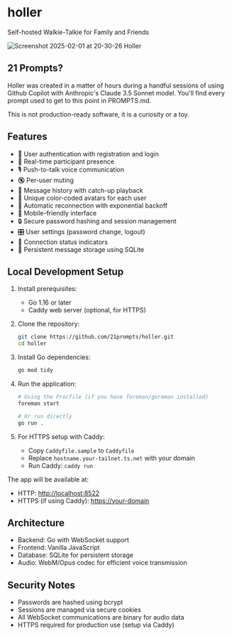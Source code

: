 # holler

Self-hosted Walkie-Talkie for Family and Friends

![Screenshot 2025-02-01 at 20-30-26 Holler](https://github.com/user-attachments/assets/78dfb134-716a-4605-aa4c-5c11a6ce5aad)

## 21 Prompts?

Holler was created in a matter of hours during a handful sessions
of using Github Copilot with Anthropic's Claude 3.5 Sonnet model.
You'll find every prompt used to get to this point in PROMPTS.md.

This is not production-ready software, it is a curiosity or a toy.

## Features

- 🔐 User authentication with registration and login
- 👥 Real-time participant presence
- 🎙️ Push-to-talk voice communication
- 🔇 Per-user muting
- 💬 Message history with catch-up playback
- 🎨 Unique color-coded avatars for each user
- 🔄 Automatic reconnection with exponential backoff
- 📱 Mobile-friendly interface
- 🔒 Secure password hashing and session management
- 🎛️ User settings (password change, logout)
- 🚦 Connection status indicators
- 💾 Persistent message storage using SQLite

## Local Development Setup

1. Install prerequisites:
   - Go 1.16 or later
   - Caddy web server (optional, for HTTPS)

2. Clone the repository:

   ```bash
   git clone https://github.com/21prompts/holler.git
   cd holler
   ```

3. Install Go dependencies:

   ```bash
   go mod tidy
   ```

4. Run the application:

   ```bash
   # Using the Procfile (if you have foreman/goreman installed)
   foreman start

   # Or run directly
   go run .
   ```

5. For HTTPS setup with Caddy:
   - Copy `Caddyfile.sample` to `Caddyfile`
   - Replace `hostname.your-tailnet.ts.net` with your domain
   - Run Caddy: `caddy run`

The app will be available at:

- HTTP: <http://localhost:8522>
- HTTPS (if using Caddy): <https://your-domain>

## Architecture

- Backend: Go with WebSocket support
- Frontend: Vanilla JavaScript
- Database: SQLite for persistent storage
- Audio: WebM/Opus codec for efficient voice transmission

## Security Notes

- Passwords are hashed using bcrypt
- Sessions are managed via secure cookies
- All WebSocket communications are binary for audio data
- HTTPS required for production use (setup via Caddy)
